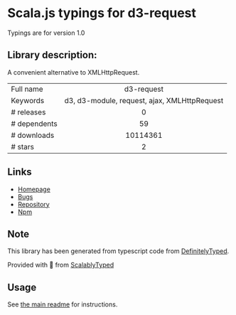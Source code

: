 
# Scala.js typings for d3-request

Typings are for version 1.0

## Library description:
A convenient alternative to XMLHttpRequest.

|                    |                 |
| ------------------ | :-------------: |
| Full name          | d3-request |
| Keywords           | d3, d3-module, request, ajax, XMLHttpRequest |
| # releases         | 0 |
| # dependents       | 59 |
| # downloads        | 10114361 |
| # stars            | 2 |

## Links
- [Homepage](https://d3js.org/d3-request/)
- [Bugs](https://github.com/d3/d3-request/issues)
- [Repository](https://github.com/d3/d3-request)
- [Npm](https://www.npmjs.com/package/d3-request)
    


## Note
This library has been generated from typescript code from [DefinitelyTyped](https://definitelytyped.org).

Provided with :purple_heart: from [ScalablyTyped](https://github.com/oyvindberg/ScalablyTyped)

## Usage
See [the main readme](../../readme.md) for instructions.


